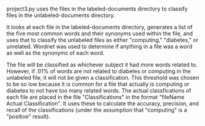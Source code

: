 project3.py uses the files in the labeled-documents directory to classify files in the unlabeled-documents directory.

It looks at each file in the labeled-documents directory, generates a list of the five most common words
and their synonyms used within the file, and uses that to classify the unlabeled files as either "computing," "diabetes," or
unrelated. Wordnet was used to determine if anything in a file was a word as well as the synonyms of each word.

The file will be classified as whichever subject it had more words related to. However, if .01% of words are not 
related to diabetes or computing in the unlabeled file, it will not be given a classification. This threshold was chosen to
be so low because it is common for a file that actually is computing or diabetes to not have too many related words. The actual 
classfications of each file are placed in the file "Classifications" in the format "fileName	Actual Classification". It uses these
to calculate the accuracy, precision, and recall of the classifications (under the assumption that "computing" is a "positive" result).
